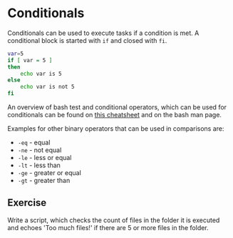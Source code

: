 # Conditionals
Conditionals can be used to execute tasks if a condition is met. A conditional block is started with `if` and closed with `fi`. 

~~~~ bash
var=5
if [ var = 5 ]
then
    echo var is 5
else
    echo var is not 5
fi
~~~~

An overview of bash test and conditional operators, which can be used for conditionals can be found on [this cheatsheet](https://kapeli.com/cheat_sheets/Bash_Test_Operators.docset/Contents/Resources/Documents/index) and on the bash man page.

Examples for other binary operators that can be used in comparisons are:
- `-eq` - equal
- `-ne` - not equal
- `-le` - less or equal
- `-lt` - less than
- `-ge` - greater or equal
- `-gt` - greater than

## Exercise
Write a script, which checks the count of files in the folder it is executed and echoes 'Too much files!' if there are 5 or more files in the folder.

